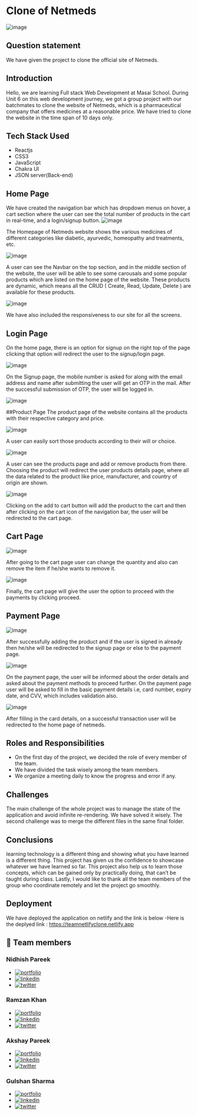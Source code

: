 # Clone of Netmeds
![image](https://user-images.githubusercontent.com/108894016/196782014-aadff2e4-8c29-4dfa-bcd2-0fa8b687cac9.png)

## Question statement
We have given the project to clone the official site of Netmeds.

## Introduction
Hello, we are learning Full stack Web Development at Masai School. During Unit 6 on this web development journey, we got a group project with our batchmates to clone the website of Netmeds, which is a pharmaceutical company that offers medicines at a reasonable price. We have tried to clone the website in the time span of 10 days only.

## Tech Stack Used
- Reactjs
- CSS3
- JavaScript
- Chakra UI
- JSON server(Back-end)
## Home Page
We have created the navigation bar which has dropdown menus on hover, a cart section where the user can see the total number of products in the cart in real-time, and a login/signup button.
![image](https://user-images.githubusercontent.com/108894016/196271579-0e16f0ba-0819-45be-876d-ca9a9512eeb4.png)

The Homepage of Netmeds website shows the various medicines of different categories like diabetic, ayurvedic, homeopathy and treatments, etc.

![image](https://user-images.githubusercontent.com/108894016/196271764-5a1c11f8-c8c1-4a89-acae-8581d68f248d.png)

A user can see the Navbar on the top section, and in the middle section of the website, the user will be able to see some carousals and some popular products which are listed on the home page of the website. These products are dynamic, which means all the CRUD ( Create, Read, Update, Delete ) are available for these products.

![image](https://user-images.githubusercontent.com/108894016/196271811-d427e12a-81b2-4b16-bac1-081b3118a1e7.png)

We have also included the responsiveness to our site for all the screens.
## Login Page
On the home page, there is an option for signup on the right top of the page clicking that option will redirect the user to the signup/login page.

![image](https://user-images.githubusercontent.com/108894016/196271875-4f84b2cd-be20-4ca5-aedc-5c35814cdd45.png)

On the Signup page, the mobile number is asked for along with the email address and name after submitting the user will get an OTP in the mail. After the successful submission of OTP, the user will be logged in.

![image](https://user-images.githubusercontent.com/108894016/196271968-944fc92e-0af9-4ad2-8aac-4f5b9dfe0465.png)

##Product Page
The product page of the website contains all the products with their respective category and price.

![image](https://user-images.githubusercontent.com/108894016/196272089-515a1ff9-b5cb-4d0b-a451-5a04d534e801.png)

A user can easily sort those products according to their will or choice.

![image](https://user-images.githubusercontent.com/108894016/196272054-bcaf7f7b-4b63-4df6-a48d-4468facac69a.png)

A user can see the products page and add or remove products from there. Choosing the product will redirect the user products details page, where all the data related to the product like price, manufacturer, and country of origin are shown.

![image](https://user-images.githubusercontent.com/108894016/196272129-a6a819cb-4199-4545-a8c9-4786067c4500.png)

Clicking on the add to cart button will add the product to the cart and then after clicking on the cart icon of the navigation bar, the user will be redirected to the cart page.

## Cart Page

![image](https://user-images.githubusercontent.com/108894016/196272185-57ac29e7-8400-438d-ab7b-d99381f2cc30.png)

After going to the cart page user can change the quantity and also can remove the item if he/she wants to remove it.

![image](https://user-images.githubusercontent.com/108894016/196272233-13558508-7359-4d1b-83cb-894bbbd86a05.png)

Finally, the cart page will give the user the option to proceed with the payments by clicking proceed.
## Payment Page

![image](https://user-images.githubusercontent.com/108894016/196272307-7f6a33e1-0474-446d-ac29-723838749be9.png)

After successfully adding the product and if the user is signed in already then he/she will be redirected to the signup page or else to the payment page.

![image](https://user-images.githubusercontent.com/108894016/196272342-2fff6535-16c8-40fe-93c9-5f8cf1945b6e.png)

On the payment page, the user will be informed about the order details and asked about the payment methods to proceed further.
On the payment page user will be asked to fill in the basic payment details i.e, card number, expiry date, and CVV, which includes validation also.

![image](https://user-images.githubusercontent.com/108894016/196272395-ee3b565f-5ca6-4203-a418-8d5c5a611715.png)

After filling in the card details, on a successful transaction user will be redirected to the home page of netmeds.

## Roles and Responsibilities

- On the first day of the project, we decided the role of every member of the team.
- We have divided the task wisely among the team members.
- We organize a meeting daily to know the progress and error if any.

## Challenges

The main challenge of the whole project was to manage the state of the application and avoid infinite re-rendering. We have solved it wisely.
The second challenge was to merge the different files in the same final folder.

## Conclusions

learning technology is a different thing and showing what you have learned is a different thing. This project has given us the confidence to showcase whatever we have learned so far. This project also help us to learn those concepts, which can be gained only by practically doing, that can’t be taught during class. Lastly, I would like to thank all the team members of the group who coordinate remotely and let the project go smoothly.

## Deployment
We have deployed the application on netlify and the link is below
-Here is the deplyed link : https://teamnetlifyclone.netlify.app

## 🔗 Team members

### Nidhish Pareek 
  - [![portfolio](https://img.shields.io/badge/Gmail-red?style=for-the-badge&logo=gmail&logoColor=white)](mailto:pareek.np1@gmail.com)
  - [![linkedin](https://img.shields.io/badge/linkedin-0A66C2?style=for-the-badge&logo=linkedin&logoColor=white)](https://www.linkedin.com/in/nidhishpareek)
  - [![twitter](https://img.shields.io/badge/GitHub-1DA1F2?style=for-the-badge&logo=github&logoColor=white)](https://github.com/nidhishpareek)

### Ramzan Khan
  - [![portfolio](https://img.shields.io/badge/Gmail-red?style=for-the-badge&logo=gmail&logoColor=white)](mailto:ramzanformasai03@gmail.com)
  - [![linkedin](https://img.shields.io/badge/linkedin-0A66C2?style=for-the-badge&logo=linkedin&logoColor=white)](https://www.linkedin.com/in/ramzan01/)
  - [![twitter](https://img.shields.io/badge/GitHub-1DA1F2?style=for-the-badge&logo=github&logoColor=white)](https://github.com/mr-ramzan01)

### Akshay Pareek
  - [![portfolio](https://img.shields.io/badge/Gmail-red?style=for-the-badge&logo=gmail&logoColor=white)](mailto:akshaypareek.work@gmail.com)
  - [![linkedin](https://img.shields.io/badge/linkedin-0A66C2?style=for-the-badge&logo=linkedin&logoColor=white)](https://www.linkedin.com/in/akshay-pareek-377435216)
  - [![twitter](https://img.shields.io/badge/GitHub-1DA1F2?style=for-the-badge&logo=github&logoColor=white)](https://github.com/Akshaypareek01)

### Gulshan Sharma 
  - [![portfolio](https://img.shields.io/badge/Gmail-red?style=for-the-badge&logo=gmail&logoColor=white)](mailto:sharmagulshan252@gmail.com)
  - [![linkedin](https://img.shields.io/badge/linkedin-0A66C2?style=for-the-badge&logo=linkedin&logoColor=white)](https://www.linkedin.com/in/gulshan-sharma-397172184/)
  - [![twitter](https://img.shields.io/badge/GitHub-1DA1F2?style=for-the-badge&logo=github&logoColor=white)](https://github.com/Gulshan7777)

